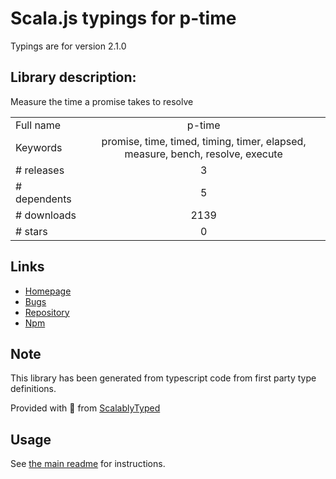
# Scala.js typings for p-time

Typings are for version 2.1.0

## Library description:
Measure the time a promise takes to resolve

|                    |                 |
| ------------------ | :-------------: |
| Full name          | p-time |
| Keywords           | promise, time, timed, timing, timer, elapsed, measure, bench, resolve, execute |
| # releases         | 3 |
| # dependents       | 5 |
| # downloads        | 2139 |
| # stars            | 0 |

## Links
- [Homepage](https://github.com/sindresorhus/p-time#readme)
- [Bugs](https://github.com/sindresorhus/p-time/issues)
- [Repository](https://github.com/sindresorhus/p-time)
- [Npm](https://www.npmjs.com/package/p-time)
    


## Note
This library has been generated from typescript code from first party type definitions.

Provided with :purple_heart: from [ScalablyTyped](https://github.com/oyvindberg/ScalablyTyped)

## Usage
See [the main readme](../../readme.md) for instructions.


